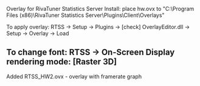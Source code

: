 Overlay for RivaTuner Statistics Server
Install:
place hw.ovx to "C:\Program Files (x86)\RivaTuner Statistics Server\Plugins\Client\Overlays"

To apply overlay: 
RTSS → Setup → Plugins → [check] OverlayEditor.dll → Setup → Overlay → Load

To change font:
RTSS → On-Screen Display rendering mode: [Raster 3D]
-----
Added RTSS_HW2.ovx - overlay with framerate graph
